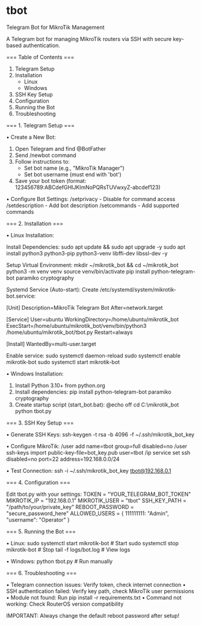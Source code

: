 # tbot
Telegram Bot for MikroTik Management

A Telegram bot for managing MikroTik routers via SSH with secure key-based authentication.

=== Table of Contents ===
1. Telegram Setup
2. Installation
   - Linux
   - Windows
3. SSH Key Setup
4. Configuration
5. Running the Bot
6. Troubleshooting

=== 1. Telegram Setup ===

• Create a New Bot:
  1. Open Telegram and find @BotFather
  2. Send /newbot command
  3. Follow instructions to:
     - Set bot name (e.g., "MikroTik Manager")
     - Set bot username (must end with 'bot')
  4. Save your bot token (format: 123456789:ABCdefGHIJKlmNoPQRsTUVwxyZ-abcdef123)

• Configure Bot Settings:
  /setprivacy - Disable for command access
  /setdescription - Add bot description
  /setcommands - Add supported commands

=== 2. Installation ===

• Linux Installation:
  
  Install Dependencies:
  sudo apt update && sudo apt upgrade -y
  sudo apt install python3 python3-pip python3-venv libffi-dev libssl-dev -y

  Setup Virtual Environment:
  mkdir ~/mikrotik_bot && cd ~/mikrotik_bot
  python3 -m venv venv
  source venv/bin/activate
  pip install python-telegram-bot paramiko cryptography

  Systemd Service (Auto-start):
  Create /etc/systemd/system/mikrotik-bot.service:

  [Unit]
  Description=MikroTik Telegram Bot
  After=network.target

  [Service]
  User=ubuntu
  WorkingDirectory=/home/ubuntu/mikrotik_bot
  ExecStart=/home/ubuntu/mikrotik_bot/venv/bin/python3 /home/ubuntu/mikrotik_bot/tbot.py
  Restart=always

  [Install]
  WantedBy=multi-user.target

  Enable service:
  sudo systemctl daemon-reload
  sudo systemctl enable mikrotik-bot
  sudo systemctl start mikrotik-bot

• Windows Installation:
  1. Install Python 3.10+ from python.org
  2. Install dependencies:
     pip install python-telegram-bot paramiko cryptography
  3. Create startup script (start_bot.bat):
     @echo off
     cd C:\mikrotik_bot
     python tbot.py

=== 3. SSH Key Setup ===

• Generate SSH Keys:
  ssh-keygen -t rsa -b 4096 -f ~/.ssh/mikrotik_bot_key

• Configure MikroTik:
  /user add name=tbot group=full disabled=no
  /user ssh-keys import public-key-file=bot_key.pub user=tbot
  /ip service set ssh disabled=no port=22 address=192.168.0.0/24

• Test Connection:
  ssh -i ~/.ssh/mikrotik_bot_key tbot@192.168.0.1

=== 4. Configuration ===

Edit tbot.py with your settings:
TOKEN = "YOUR_TELEGRAM_BOT_TOKEN"
MIKROTIK_IP = "192.168.0.1"
MIKROTIK_USER = "tbot"
SSH_KEY_PATH = "/path/to/your/private_key"
REBOOT_PASSWORD = "secure_password_here"
ALLOWED_USERS = {
    111111111: "Admin",
    "username": "Operator"
}

=== 5. Running the Bot ===

• Linux:
  sudo systemctl start mikrotik-bot  # Start
  sudo systemctl stop mikrotik-bot   # Stop
  tail -f logs/bot.log              # View logs

• Windows:
  python tbot.py  # Run manually

=== 6. Troubleshooting ===

• Telegram connection issues: Verify token, check internet connection
• SSH authentication failed: Verify key path, check MikroTik user permissions
• Module not found: Run pip install -r requirements.txt
• Command not working: Check RouterOS version compatibility

IMPORTANT: Always change the default reboot password after setup!
